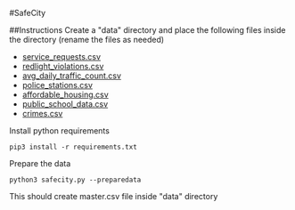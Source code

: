 #SafeCity

##Instructions
Create a "data" directory and place the following files inside the directory (rename the files
as needed)

* [service_requests.csv](https://data.cityofchicago.org/Service-Requests/311-Service-Requests-Sanitation-Code-Complaints/me59-5fac)
* [redlight_violations.csv](https://data.cityofchicago.org/Transportation/Red-Light-Camera-Violations/spqx-js37)
* [avg_daily_traffic_count.csv](https://data.cityofchicago.org/Transportation/Average-Daily-Traffic-Counts/pfsx-4n4m)
* [police_stations.csv](https://data.cityofchicago.org/Public-Safety/Police-Stations/z8bn-74gv)
* [affordable_housing.csv](https://data.cityofchicago.org/Community-Economic-Development/Affordable-Rental-Housing-Developments/s6ha-ppgi)
* [public_school_data.csv](https://data.cityofchicago.org/Education/Chicago-Public-Schools-Progress-Report-Cards-2011-/9xs2-f89t)
* [crimes.csv](https://data.cityofchicago.org/Public-Safety/Crimes-2001-to-present/ijzp-q8t2)


Install python requirements

    pip3 install -r requirements.txt

Prepare the data

    python3 safecity.py --preparedata

This should create master.csv file inside "data" directory
